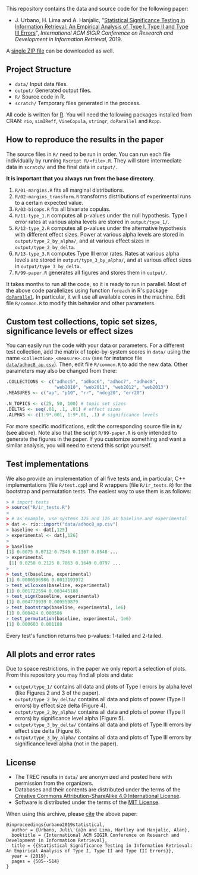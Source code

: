 This repository contains the data and source code for the following paper:

* J. Urbano, H. Lima and A. Hanjalic, "[Statistical Significance Testing in Information Retrieval: An Empirical Analysis of Type I, Type II and Type III Errors](http://julian-urbano.info/files/publications/076-statistical-significance-testing-information-retrieval-empirical-analysis-type-i-type-ii-type-iii-errors.pdf)", *International ACM SIGIR Conference on Research and Development in Information Retrieval*, 2019.

A [single ZIP file](https://github.com/julian-urbano/sigir2019-statistical/archive/master.zip) can be downloaded as well.

## Project Structure

* `data/` Input data files.
* `output/` Generated output files.
* `R/` Source code in R.
* `scratch/` Temporary files generated in the process.

All code is written for [R](https://www.r-project.org). You will need the following packages installed from CRAN: `rio`, `simIReff`, `VineCopula`, `stringr`, `doParallel` and `Rcpp`.

## How to reproduce the results in the paper 

The source files in `R/` need to be run in order. You can run each file individually by running `Rscript R/<file>.R`. They will store intermediate data in `scratch/` and the final data in `output/`.

**It is important that you always run from the base directory**.

1. `R/01-margins.R` fits all marginal distributions.
2. `R/02-margins_transform.R` transforms distributions of experimental runs to a certain expected value.
3. `R/03-bicops.R` fits all bivariate copulas.
4. `R/11-type_1.R` computes all p-values under the null hypothesis. Type I error rates at various alpha levels are stored in `output/type_1/`.
5. `R/12-type_2.R` computes all p-values under the alternative hypothesis with different effect sizes. Power at various alpha levels are stored in `output/type_2_by_alpha/`, and at various effect sizes in `output/type_2_by_delta`.
6. `R/13-type_3.R` computes Type III error rates. Rates at various alpha levels are stored in `output/type_3_by_alpha/`, and at various effect sizes in `output/type_3_by_delta`.
7. `R/99-paper.R` generates all figures and stores them in `output/`.

It takes months to run all the code, so it is ready to run in parallel. Most of the above code parallelizes using function `foreach` in R's package [`doParallel`](https://cran.r-project.org/web/packages/doParallel/index.html). In particular, it will use all available cores in the machine. Edit file `R/common.R` to modify this behavior and other parameters.

## Custom test collections, topic set sizes, significance levels or effect sizes

You can easily run the code with your data or parameters. For a different test collection, add the matrix of topic-by-system scores in `data/` using the name `<collection>_<measure>.csv` (see for instance file [`data/adhoc8_ap.csv`](/data/adhoc8_ap.csv)). Then, edit file `R/common.R` to add the new data. Other parameters may also be changed from there:

```r
.COLLECTIONS <- c("adhoc5", "adhoc6", "adhoc7", "adhoc8",
                  "web2010", "web2011", "web2012", "web2013")
.MEASURES <- c("ap", "p10", "rr", "ndcg20", "err20")

.N_TOPICS <- c(25, 50, 100) # topic set sizes
.DELTAS <- seq(.01, .1, .01) # effect sizes
.ALPHAS <- c(1:9*.001, 1:9*.01, .1) # significance levels
```

For more specific modifications, edit the corresponding source file in `R/` (see above). Note also that the script `R/99-paper.R` is only intended to generate the figures in the paper. If you customize something and want a similar analysis, you will need to extend this script yourself.

## Test implementations

We also provide an implementation of all five tests and, in particular, C++ implementations (file `R/test.cpp`) and R wrappers (file `R/ir_tests.R`) for the bootstrap and permutation tests. The easiest way to use them is as follows:

```r
> # import tests
> source("R/ir_tests.R")
> 
> # as example, use systems 125 and 126 as baseline and experimental
> dat <- rio::import("data/adhoc8_ap.csv")
> baseline <- dat[,125]
> experimental <- dat[,126]
> 
> baseline
[1] 0.0075 0.0712 0.7546 0.1367 0.0548 ...
> experimental
 [1] 0.0258 0.2125 0.7863 0.1649 0.0797 ...
>
> test_t(baseline, experimental)
[1] 0.0006596986 0.0013193972
> test_wilcoxon(baseline, experimental)
[1] 0.001722594 0.003445188
> test_sign(baseline, experimental)
[1] 0.004779939 0.009559879
> test_bootstrap(baseline, experimental, 1e6)
[1] 0.000424 0.000586
> test_permutation(baseline, experimental, 1e6)
[1] 0.000603 0.001188
```

Every test's function returns two p-values: 1-tailed and 2-tailed.

## All plots and error rates

Due to space restrictions, in the paper we only report a selection of plots. From this repository you may find all plots and data:

* `output/type_1/` contains all data and plots of Type I errors by alpha level (like Figures 2 and 3 of the paper).
* `output/type_2_by_delta/` contains all data and plots of power (Type II errors) by effect size delta (Figure 4).
* `output/type_2_by_alpha/` contains all data and plots of power (Type II errors) by significance level alpha (Figure 5).
* `output/type_3_by_delta/` contains all data and plots of Type III errors by effect size delta (Figure 6).
* `output/type_3_by_alpha/` contains all data and plots of Type III errors by significance level alpha (not in the paper).

## License

* The TREC results in `data/` are anonymized and posted here with permission from the organizers.
* Databases and their contents are distributed under the terms of the [Creative Commons Attribution-ShareAlike 4.0 International License](http://creativecommons.org/licenses/by-sa/4.0/).
* Software is distributed under the terms of the [MIT License](https://opensource.org/licenses/MIT).

When using this archive, please [cite](CITE.bib) the above paper:

    @inproceedings{urbano2019statistical,
      author = {Urbano, Juli\'{a}n and Lima, Harlley and Hanjalic, Alan},
      booktitle = {International ACM SIGIR Conference on Research and Development in Information Retrieval},
      title = {{Statistical Significance Testing in Information Retrieval: An Empirical Analysis of Type I, Type II and Type III Errors}},
      year = {2019},
	  pages = {505--514}
    }
